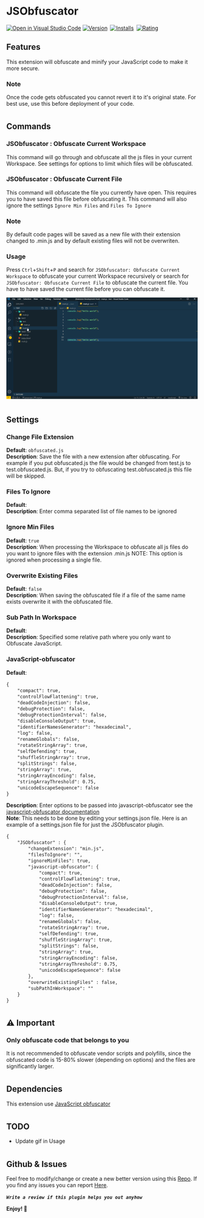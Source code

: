 # **JSObfuscator**
[![Open in Visual Studio Code](https://open.vscode.dev/badges/open-in-vscode.svg)](https://open.vscode.dev/SoftHeroes/JSObfuscator)
[![Version](https://vsmarketplacebadge.apphb.com/version/softheroes.jsobfuscator.svg)](https://marketplace.visualstudio.com/items?itemName=softheroes.jsobfuscator)&ensp;[![Installs](https://vsmarketplacebadge.apphb.com/installs/softheroes.jsobfuscator.svg)](https://marketplace.visualstudio.com/items?itemName=softheroes.jsobfuscator)&ensp;[![Rating](https://vsmarketplacebadge.apphb.com/rating/softheroes.jsobfuscator.svg)](https://marketplace.visualstudio.com/items?itemName=softheroes.jsobfuscator)


## **Features**
This extension will obfuscate and minify your JavaScript code to make it more secure.

### **Note** 

Once the code gets obfuscated you cannot revert it to it's original state. For best use, use this before deployment of your code.

#

## **Commands**
### **JSObfuscator : Obfuscate Current Workspace**
This command will go through and obfuscate all the js files in your current Workspace. See settings for options to limit which files will be obfuscated.
### **JSObfuscator : Obfuscate Current File**
This command will obfuscate the file you currently have open. This requires you to have saved this file before obfuscating it. This command will also ignore the settings `Ignore Min Files` and `Files To Ignore`

### **Note**
By default code pages will be saved as a new file with their extension changed to .min.js and by default existing files will not be overwriten.

### **Usage**
Press `Ctrl`+`Shift`+`P` and search for `JSObfuscator: Obfuscate Current Workspace` to obfuscate your current Workspace recursively or search for `JSObfuscator: Obfuscate Current File` to obfuscate the current file. You have to have saved the current file before you can obfuscate it.

![Preview](images/ss.gif)

#

## **Settings**

### **Change File Extension**
**Default**: `obfuscated.js` \
**Description**: Save the file with a new extension after obfuscating. For example if you put obfuscated.js the file would be changed from test.js to test.obfuscated.js. But, if you try to obfuscating test.obfuscated.js this file will be skipped.
### **Files To Ignore**
**Default**: \
**Description**: Enter comma separated list of file names to be ignored
### **Ignore Min Files**
**Default**: `true` \
**Description**: When processing the Workspace to obfuscate all js files do you want to ignore files with the extension .min.js
NOTE: This option is ignored when processing a single file.
### **Overwrite Existing Files**
**Default**: `false` \
**Description**: When saving the obfuscated file if a file of the same name exists overwrite it with the obfuscated file.
### **Sub Path In Workspace**
**Default**: \
**Description**: Specified some relative path where you only want to Obfuscate JavaScript.
### **JavaScript-obfuscator**
**Default**: 
```
{
    "compact": true,
    "controlFlowFlattening": true,
    "deadCodeInjection": false,
    "debugProtection": false,
    "debugProtectionInterval": false,
    "disableConsoleOutput": true,
    "identifierNamesGenerator": "hexadecimal",
    "log": false,
    "renameGlobals": false,
    "rotateStringArray": true,
    "selfDefending": true,
    "shuffleStringArray": true,
    "splitStrings": false,
    "stringArray": true,
    "stringArrayEncoding": false,
    "stringArrayThreshold": 0.75,
    "unicodeEscapeSequence": false
}
```
**Description**: Enter options to be passed into javascript-obfuscator see the [javascript-obfuscator documentation](https://www.npmjs.com/package/javascript-obfuscator#preset-options) \
**Note**: This needs to be done by editing your settings.json file. Here is an example of a settings.json file for just the JSObfuscator plugin.
```
{
    "JSObfuscator" : {
        "changeExtension": "min.js",
        "filesToIgnore": "",
        "ignoreMinFiles": true,
        "javascript-obfuscator": {
            "compact": true,
            "controlFlowFlattening": true,
            "deadCodeInjection": false,
            "debugProtection": false,
            "debugProtectionInterval": false,
            "disableConsoleOutput": true,
            "identifierNamesGenerator": "hexadecimal",
            "log": false,
            "renameGlobals": false,
            "rotateStringArray": true,
            "selfDefending": true,
            "shuffleStringArray": true,
            "splitStrings": false,
            "stringArray": true,
            "stringArrayEncoding": false,
            "stringArrayThreshold": 0.75,
            "unicodeEscapeSequence": false
        },
        "overwriteExistingFiles" : false,
        "subPathInWorkspace": ""
    } 
}
```

#

## **⚠ Important**
### **Only obfuscate code that belongs to you**

It is not recommended to obfuscate vendor scripts and polyfills, since the obfuscated code is 15-80% slower (depending on options) and the files are significantly larger.

#

## **Dependencies**
This extension use [JavaScript obfuscator](https://github.com/javascript-obfuscator/javascript-obfuscator)

#

## **TODO**

* Update gif in Usage

#

## **Github & Issues**

Feel free to modify/change or create a new better version using this [Repo](https://github.com/SoftHeroes/JSObfuscator). If you find any issues you can report [Here](https://github.com/SoftHeroes/JSObfuscator/issues).

__*`Write a review if this plugin helps you out anyhow`*__

**Enjoy! 🤗**
